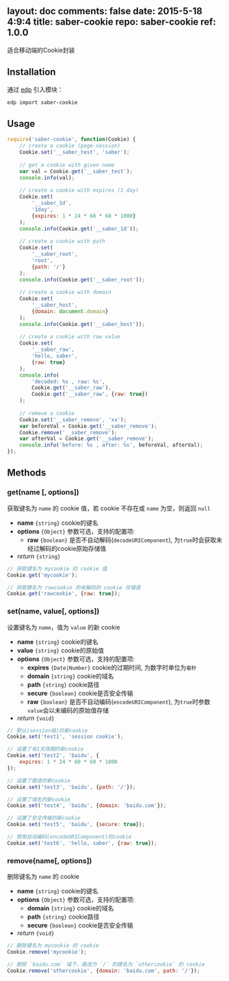 layout: doc
comments: false
date: 2015-5-18 4:9:4
title: saber-cookie
repo: saber-cookie
ref: 1.0.0
---

适合移动端的Cookie封装


## Installation

通过 [edp](https://github.com/ecomfe/edp) 引入模块：

```sh
edp import saber-cookie
```

## Usage

```javascript
require('saber-cookie', function(Cookie) {
    // create a cookie (page-session)
    Cookie.set('__saber_test', 'saber');
    
    // get a cookie with given name
    var val = Cookie.get('__saber_test');
    console.info(val);
    
    // create a cookie with expires (1 day)
    Cookie.set(
        '__saber_1d',
        '1day',
        {expires: 1 * 24 * 60 * 60 * 1000}
    );
    console.info(Cookie.get('__saber_1d'));
    
    // create a cookie with path
    Cookie.set(
        '__saber_root',
        'root',
        {path: '/'}
    );
    console.info(Cookie.get('__saber_root'));
    
    // create a cookie with domain
    Cookie.set(
        '__saber_host',
        {domain: document.domain}
    );
    console.info(Cookie.get('__saber_host'));
    
    // create a cookie with raw value
    Cookie.set(
        '__saber_raw',
        'hello, saber',
        {raw: true}
    );
    console.info(
        'decoded: %s , raw: %s',
        Cookie.get('__saber_raw'),
        Cookie.get('__saber_raw', {raw: true})
    );
    
    // remove a cookie
    Cookie.set('__saber_remove', 'xx');
    var beforeVal = Cookie.get('__saber_remove');
    Cookie.remove('__saber_remove');
    var afterVal = Cookie.get('__saber_remove');
    console.info('before: %s , after: %s', beforeVal, afterVal);
});
```

## Methods

### get(name [, options])

获取键名为 `name` 的 cookie 值，若 cookie 不存在或 `name` 为空，则返回 `null`


* **name** `{string}` cookie的键名
* **options** `{Object}` 参数可选，支持的配置项:
    * **raw** `{boolean}` 是否不自动解码(`decodeURIComponent`), 为`true`时会获取未经过解码的cookie原始存储值
* _return_ `{string}`

```js
// 获取键名为 mycookie 的 cookie 值
Cookie.get('mycookie');

// 获取键名为 rawcookie 的未解码的 cookie 存储值
Cookie.get('rawcookie', {raw: true});
```

### set(name, value[, options])

设置键名为 `name`，值为 `value` 的新 cookie


* **name** `{string}` cookie的键名
* **value** `{string}` cookie的原始值
* **options** `{Object}` 参数可选，支持的配置项:
    * **expires** `{Date|Number}` cookie的过期时间, 为数字时单位为`毫秒`
    * **domain** `{string}` cookie的域名
    * **path** `{string}` cookie路径
    * **secure** `{boolean}` cookie是否安全传输
    * **raw** `{boolean}` 是否不自动编码(`encodeURIComponent`), 为`true`时参数`value`会以未编码的原始值存储
* _return_ `{void}`

```js
// 默认(session级)的新cookie
Cookie.set('test1', 'session cookie');

// 设置了有1天效期的新cookie
Cookie.set('test2', 'baidu', {
    expires: 1 * 24 * 60 * 60 * 1000
});

// 设置了路径的新cookie
Cookie.set('test3', 'baidu', {path: '/'});

// 设置了域名的新cookie
Cookie.set('test4', 'baidu', {domain: 'baidu.com'});

// 设置了安全传输的新cookie
Cookie.set('test5', 'baidu', {secure: true});

// 禁用自动编码(encodeURIComponent)的cookie
Cookie.set('test6', 'hello, saber', {raw: true});
```

### remove(name[, options])

删除键名为 `name` 的 cookie

* **name** `{string}` cookie的键名
* **options** `{Object}` 参数可选，支持的配置项:
    * **domain** `{string}` cookie的域名
    * **path** `{string}` cookie路径
    * **secure** `{boolean}` cookie是否安全传输
* _return_ `{void}`

```js
// 删除键名为 mycookie 的 cookie
Cookie.remove('mycookie');

// 删除 `baidu.com` 域下，路径为 `/` 的键名为 `othercookie` 的 cookie
Cookie.remove('othercookie', {domain: 'baidu.com', path: '/'});
```